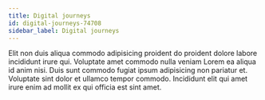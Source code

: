 ```yaml
---
title: Digital journeys
id: digital-journeys-74708
sidebar_label: Digital journeys
---
```


Elit non duis aliqua commodo adipisicing proident do proident dolore labore incididunt irure qui. Voluptate amet commodo nulla veniam Lorem ea aliqua id anim nisi. Duis sunt commodo fugiat ipsum adipisicing non pariatur et. Voluptate sint dolor et ullamco tempor commodo. Incididunt elit qui amet irure enim ad mollit ex qui officia est sint amet.

